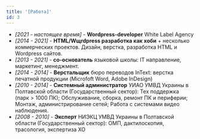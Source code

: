 ```yaml
---
title: '[Работа]'
id: 3
---
```


- *[2021 - настоящее время]* - **Wordpress-developer** White Label Agency
- *[2014 - 2021]* - **HTML/Wщrdpress разработка как хоби** + несколько коммерческих проектов. Дизайн, верстка, разработка HTML и Wordpress сайтов.
- *[2013 - 2021]* - **со-основатель** языковой школы: IT направление, маркетинг, менеджмент.
- *[2014 - 2014]* - **Верстальщик** бюро переводов InText: верстка печатной продукции  (Microfoft Word, Adobe InDesign)
- *[2010 - 2014]* - **Системный администратор** УИАО УМВД Украины в Полтавской области (Государственный сектор): Тех поддержка (парк > 1000 ПК); Обслуживание, сборка, ремонт ПК и периферии; Монтаж, администрирование сетей; Работа с системами видео наблюдения.
- *[2008 - 2010]* - **Эксперт** НИЭКЦ УМВД Украины в Полтавской области (Государственный сектор): ОМП, дактилоскопия, трасология, экспертиза ХО



